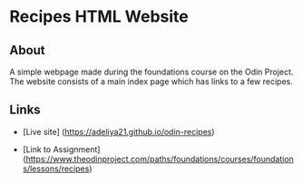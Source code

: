 # Recipes HTML Website 

## About
A simple webpage made during the foundations course on the Odin Project. The website consists of a main index page which has links to a few recipes.

## Links

- [Live site] (https://adeliya21.github.io/odin-recipes)

- [Link to Assignment] (https://www.theodinproject.com/paths/foundations/courses/foundations/lessons/recipes)